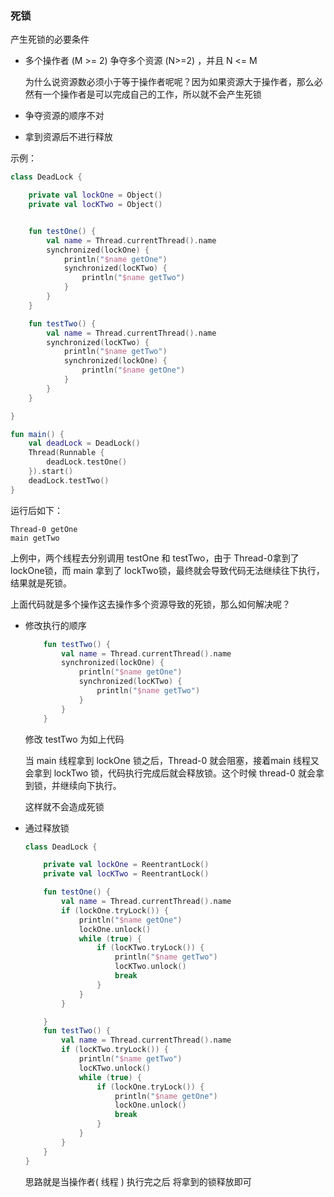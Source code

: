 ### 死锁

产生死锁的必要条件

- 多个操作者 (M >= 2) 争夺多个资源 (N>=2) ，并且 N <= M

  为什么说资源数必须小于等于操作者呢呢？因为如果资源大于操作者，那么必然有一个操作者是可以完成自己的工作，所以就不会产生死锁

- 争夺资源的顺序不对

- 拿到资源后不进行释放

示例：

```kotlin
class DeadLock {

    private val lockOne = Object()
    private val locKTwo = Object()


    fun testOne() {
        val name = Thread.currentThread().name
        synchronized(lockOne) {
            println("$name getOne")
            synchronized(locKTwo) {
                println("$name getTwo")
            }
        }
    }

    fun testTwo() {
        val name = Thread.currentThread().name
        synchronized(locKTwo) {
            println("$name getTwo")
            synchronized(lockOne) {
                println("$name getOne")
            }
        }
    }

}

fun main() {
    val deadLock = DeadLock()
    Thread(Runnable {
        deadLock.testOne()
    }).start()
    deadLock.testTwo()
}
```

运行后如下：

```
Thread-0 getOne
main getTwo
```

上例中，两个线程去分别调用 testOne 和 testTwo，由于 Thread-0拿到了 lockOne锁，而 main 拿到了 lockTwo锁，最终就会导致代码无法继续往下执行，结果就是死锁。

上面代码就是多个操作这去操作多个资源导致的死锁，那么如何解决呢？

- 修改执行的顺序

  ```kotlin
      fun testTwo() {
          val name = Thread.currentThread().name
          synchronized(lockOne) {
              println("$name getOne")
              synchronized(locKTwo) {
                  println("$name getTwo")
              }
          }
      }
  ```

  修改 testTwo 为如上代码

  当 main 线程拿到  lockOne 锁之后，Thread-0 就会阻塞，接着main 线程又会拿到 lockTwo 锁，代码执行完成后就会释放锁。这个时候 thread-0 就会拿到锁，并继续向下执行。

  这样就不会造成死锁

- 通过释放锁

  ```kotlin
  class DeadLock {
  
      private val lockOne = ReentrantLock()
      private val locKTwo = ReentrantLock()
  
      fun testOne() {
          val name = Thread.currentThread().name
          if (lockOne.tryLock()) {
              println("$name getOne")
              lockOne.unlock()
              while (true) {
                  if (locKTwo.tryLock()) {
                      println("$name getTwo")
                      locKTwo.unlock()
                      break
                  }
              }
          }
  
      }
      fun testTwo() {
          val name = Thread.currentThread().name
          if (locKTwo.tryLock()) {
              println("$name getTwo")
              locKTwo.unlock()
              while (true) {
                  if (lockOne.tryLock()) {
                      println("$name getOne")
                      lockOne.unlock()
                      break
                  }
              }
          }
      }
  }
  ```

  思路就是当操作者( 线程 ) 执行完之后 将拿到的锁释放即可



